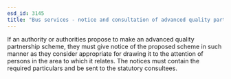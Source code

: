 ```yaml
---
esd_id: 3145
title: "Bus services - notice and consultation of advanced quality partnership schemes"
---
```


If an authority or authorities propose to make an advanced quality partnership scheme, they must give notice of the proposed scheme in such manner as they consider appropriate for drawing it to the attention of persons in the area to which it relates. The notices must contain the required particulars and be sent to the statutory consultees.

